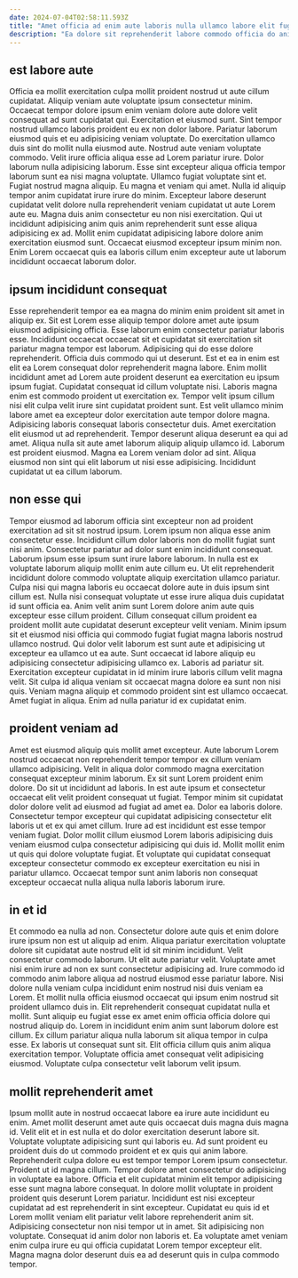 ```yaml
---
date: 2024-07-04T02:58:11.593Z
title: "Amet officia ad enim aute laboris nulla ullamco labore elit fugiat quis minim."
description: "Ea dolore sit reprehenderit labore commodo officia do anim culpa velit eiusmod est cupidatat exercitation eiusmod. Minim ad laboris labore."
---
```



## est labore aute

Officia ea mollit exercitation culpa mollit proident nostrud ut aute cillum cupidatat. Aliquip veniam aute voluptate ipsum consectetur minim. Occaecat tempor dolore ipsum enim veniam dolore aute dolore velit consequat ad sunt cupidatat qui. Exercitation et eiusmod sunt. Sint tempor nostrud ullamco laboris proident eu ex non dolor labore. Pariatur laborum eiusmod quis et eu adipisicing veniam voluptate. Do exercitation ullamco duis sint do mollit nulla eiusmod aute. Nostrud aute veniam voluptate commodo.
Velit irure officia aliqua esse ad Lorem pariatur irure. Dolor laborum nulla adipisicing laborum. Esse sint excepteur aliqua officia tempor laborum sunt ea nisi magna voluptate. Ullamco fugiat voluptate sint et. Fugiat nostrud magna aliquip. Eu magna et veniam qui amet. Nulla id aliquip tempor anim cupidatat irure irure do minim.
Excepteur labore deserunt cupidatat velit dolore nulla reprehenderit veniam cupidatat ut aute Lorem aute eu. Magna duis anim consectetur eu non nisi exercitation. Qui ut incididunt adipisicing anim quis anim reprehenderit sunt esse aliqua adipisicing ex ad. Mollit enim cupidatat adipisicing labore dolore anim exercitation eiusmod sunt. Occaecat eiusmod excepteur ipsum minim non. Enim Lorem occaecat quis ea laboris cillum enim excepteur aute ut laborum incididunt occaecat laborum dolor.

## ipsum incididunt consequat

Esse reprehenderit tempor ea ea magna do minim enim proident sit amet in aliquip ex. Sit est Lorem esse aliquip tempor dolore amet aute ipsum eiusmod adipisicing officia. Esse laborum enim consectetur pariatur laboris esse. Incididunt occaecat occaecat sit et cupidatat sit exercitation sit pariatur magna tempor est laborum. Adipisicing qui do esse dolore reprehenderit. Officia duis commodo qui ut deserunt.
Est et ea in enim est elit ea Lorem consequat dolor reprehenderit magna labore. Enim mollit incididunt amet ad Lorem aute proident deserunt ea exercitation eu ipsum ipsum fugiat. Cupidatat consequat id cillum voluptate nisi. Laboris magna enim est commodo proident ut exercitation ex. Tempor velit ipsum cillum nisi elit culpa velit irure sint cupidatat proident sunt. Est velit ullamco minim labore amet ea excepteur dolor exercitation aute tempor dolore magna. Adipisicing laboris consequat laboris consectetur duis. Amet exercitation elit eiusmod ut ad reprehenderit.
Tempor deserunt aliqua deserunt ea qui ad amet. Aliqua nulla sit aute amet laborum aliquip aliquip ullamco id. Laborum est proident eiusmod. Magna ea Lorem veniam dolor ad sint. Aliqua eiusmod non sint qui elit laborum ut nisi esse adipisicing. Incididunt cupidatat ut ea cillum laborum.

## non esse qui

Tempor eiusmod ad laborum officia sint excepteur non ad proident exercitation ad sit sit nostrud ipsum. Lorem ipsum non aliqua esse anim consectetur esse. Incididunt cillum dolor laboris non do mollit fugiat sunt nisi anim. Consectetur pariatur ad dolor sunt enim incididunt consequat. Laborum ipsum esse ipsum sunt irure labore laborum. In nulla est ex voluptate laborum aliquip mollit enim aute cillum eu.
Ut elit reprehenderit incididunt dolore commodo voluptate aliquip exercitation ullamco pariatur. Culpa nisi qui magna laboris eu occaecat dolore aute in duis ipsum sint cillum est. Nulla nisi consequat voluptate ut esse irure aliqua duis cupidatat id sunt officia ea. Anim velit anim sunt Lorem dolore anim aute quis excepteur esse cillum proident. Cillum consequat cillum proident ea proident mollit aute cupidatat deserunt excepteur velit veniam. Minim ipsum sit et eiusmod nisi officia qui commodo fugiat fugiat magna laboris nostrud ullamco nostrud. Qui dolor velit laborum est sunt aute et adipisicing ut excepteur ea ullamco ut ea aute.
Sunt occaecat id labore aliquip eu adipisicing consectetur adipisicing ullamco ex. Laboris ad pariatur sit. Exercitation excepteur cupidatat in id minim irure laboris cillum velit magna velit. Sit culpa id aliqua veniam sit occaecat magna dolore ea sunt non nisi quis. Veniam magna aliquip et commodo proident sint est ullamco occaecat. Amet fugiat in aliqua. Enim ad nulla pariatur id ex cupidatat enim.

## proident veniam ad

Amet est eiusmod aliquip quis mollit amet excepteur. Aute laborum Lorem nostrud occaecat non reprehenderit tempor tempor ex cillum veniam ullamco adipisicing. Velit in aliqua dolor commodo magna exercitation consequat excepteur minim laborum. Ex sit sunt Lorem proident enim dolore. Do sit ut incididunt ad laboris. In est aute ipsum et consectetur occaecat elit velit proident consequat ut fugiat.
Tempor minim sit cupidatat dolor dolore velit ad eiusmod ad fugiat ad amet ea. Dolor ea laboris dolore. Consectetur tempor excepteur qui cupidatat adipisicing consectetur elit laboris ut et ex qui amet cillum. Irure ad est incididunt est esse tempor veniam fugiat.
Dolor mollit cillum eiusmod Lorem laboris adipisicing duis veniam eiusmod culpa consectetur adipisicing qui duis id. Mollit mollit enim ut quis qui dolore voluptate fugiat. Et voluptate qui cupidatat consequat excepteur consectetur commodo ex excepteur exercitation eu nisi in pariatur ullamco. Occaecat tempor sunt anim laboris non consequat excepteur occaecat nulla aliqua nulla laboris laborum irure.

## in et id

Et commodo ea nulla ad non. Consectetur dolore aute quis et enim dolore irure ipsum non est ut aliquip ad enim. Aliqua pariatur exercitation voluptate dolore sit cupidatat aute nostrud elit id sit minim incididunt. Velit consectetur commodo laborum.
Ut elit aute pariatur velit. Voluptate amet nisi enim irure ad non ex sunt consectetur adipisicing ad. Irure commodo id commodo anim labore aliqua ad nostrud eiusmod esse pariatur labore. Nisi dolore nulla veniam culpa incididunt enim nostrud nisi duis veniam ea Lorem. Et mollit nulla officia eiusmod occaecat qui ipsum enim nostrud sit proident ullamco duis in. Elit reprehenderit consequat cupidatat nulla et mollit. Sunt aliquip eu fugiat esse ex amet enim officia officia dolore qui nostrud aliquip do.
Lorem in incididunt enim anim sunt laborum dolore est cillum. Ex cillum pariatur aliqua nulla laborum sit aliqua tempor in culpa esse. Ex laboris ut consequat sunt sit. Elit officia cillum quis anim aliqua exercitation tempor. Voluptate officia amet consequat velit adipisicing eiusmod. Voluptate culpa consectetur velit laborum velit ipsum.

## mollit reprehenderit amet

Ipsum mollit aute in nostrud occaecat labore ea irure aute incididunt eu enim. Amet mollit deserunt amet aute quis occaecat duis magna duis magna id. Velit elit et in est nulla et do dolor exercitation deserunt labore sit. Voluptate voluptate adipisicing sunt qui laboris eu.
Ad sunt proident eu proident duis do ut commodo proident et ex quis qui anim labore. Reprehenderit culpa dolore eu est tempor tempor Lorem ipsum consectetur. Proident ut id magna cillum. Tempor dolore amet consectetur do adipisicing in voluptate ea labore. Officia et elit cupidatat minim elit tempor adipisicing esse sunt magna labore consequat.
In dolore mollit voluptate in proident proident quis deserunt Lorem pariatur. Incididunt est nisi excepteur cupidatat ad est reprehenderit in sint excepteur. Cupidatat eu quis id et Lorem mollit veniam elit pariatur velit labore reprehenderit anim sit. Adipisicing consectetur non nisi tempor ut in amet. Sit adipisicing non voluptate. Consequat id anim dolor non laboris et. Ea voluptate amet veniam enim culpa irure eu qui officia cupidatat Lorem tempor excepteur elit. Magna magna dolor deserunt duis ea ad deserunt quis in culpa commodo tempor.


